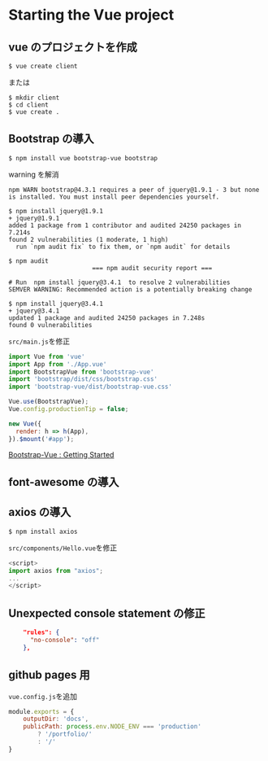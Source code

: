 # Starting the Vue project

## vue のプロジェクトを作成

```shell
$ vue create client
```

または

```shell
$ mkdir client
$ cd client
$ vue create .
```


## Bootstrap の導入

```shell
$ npm install vue bootstrap-vue bootstrap
```

warning を解消

```shell
npm WARN bootstrap@4.3.1 requires a peer of jquery@1.9.1 - 3 but none is installed. You must install peer dependencies yourself.

$ npm install jquery@1.9.1
+ jquery@1.9.1
added 1 package from 1 contributor and audited 24250 packages in 7.214s
found 2 vulnerabilities (1 moderate, 1 high)
  run `npm audit fix` to fix them, or `npm audit` for details

$ npm audit
                       === npm audit security report ===                        
                                                                                
# Run  npm install jquery@3.4.1  to resolve 2 vulnerabilities
SEMVER WARNING: Recommended action is a potentially breaking change

$ npm install jquery@3.4.1
+ jquery@3.4.1
updated 1 package and audited 24250 packages in 7.248s
found 0 vulnerabilities
````

`src/main.js`を修正

```javascript
import Vue from 'vue'
import App from './App.vue'
import BootstrapVue from 'bootstrap-vue'
import 'bootstrap/dist/css/bootstrap.css'
import 'bootstrap-vue/dist/bootstrap-vue.css'

Vue.use(BootstrapVue);
Vue.config.productionTip = false;

new Vue({
  render: h => h(App),
}).$mount('#app');
```
[Bootstrap-Vue : Getting Started](https://bootstrap-vue.js.org/docs/)



## font-awesome の導入
[](https://www.npmjs.com/package/@fortawesome/vue-fontawesome)

## axios の導入

```shell
$ npm install axios
```

`src/components/Hello.vue`を修正

```javascript
<script>
import axios from "axios";
...
</script>
```


## Unexpected console statement の修正

```package.json
    "rules": {
      "no-console": "off"
    },
```


## github pages 用
`vue.config.js`を追加
```vue.config.js
module.exports = {
    outputDir: 'docs',
    publicPath: process.env.NODE_ENV === 'production'
        ? '/portfolio/'
        : '/'
}
```
